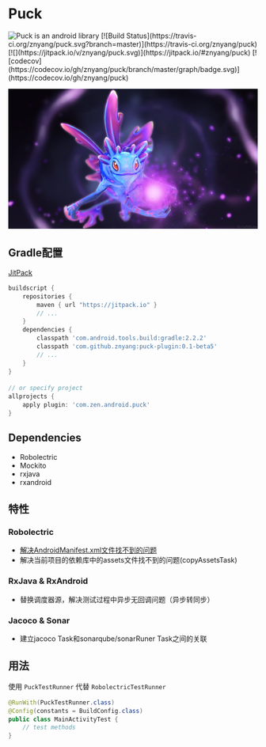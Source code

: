 # Puck

<img alt="Puck is an android library" src="https://www.cleveroad.com/public/comercial/label-android.svg" height="20">
[![Build Status](https://travis-ci.org/znyang/puck.svg?branch=master)](https://travis-ci.org/znyang/puck)
[![](https://jitpack.io/v/znyang/puck.svg)](https://jitpack.io/#znyang/puck)
[![codecov](https://codecov.io/gh/znyang/puck/branch/master/graph/badge.svg)](https://codecov.io/gh/znyang/puck)

![logo](/img/logo.jpg)

## Gradle配置

[JitPack](https://jitpack.io/#znyang/puck-plugin)

```gradle
buildscript {
    repositories {
        maven { url "https://jitpack.io" }
        // ...
    }
    dependencies {
        classpath 'com.android.tools.build:gradle:2.2.2'
        classpath 'com.github.znyang:puck-plugin:0.1-beta5'
        // ...
    }
}

// or specify project
allprojects {
    apply plugin: 'com.zen.android.puck'
}

```

## Dependencies

* Robolectric
* Mockito
* rxjava
* rxandroid

## 特性

### Robolectric

* [解决AndroidManifest.xml文件找不到的问题](/doc/android-manifest-not-found.md)
* 解决当前项目的依赖库中的assets文件找不到的问题(copyAssetsTask)

### RxJava & RxAndroid

* 替换调度器源，解决测试过程中异步无回调问题（异步转同步）

### Jacoco & Sonar

* 建立jacoco Task和sonarqube/sonarRuner Task之间的关联

## 用法

使用 `PuckTestRunner` 代替 `RobolectricTestRunner`

```java
@RunWith(PuckTestRunner.class)
@Config(constants = BuildConfig.class)
public class MainActivityTest {
	// test methods
}
```
